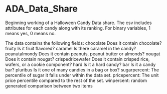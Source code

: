 # ADA_Data_Share
Beginning working of a Halloween Candy Data share. 
The csv includes attributes for each candy along with its ranking. For binary variables, 1 means yes, 0 means no.

The data contains the following fields: 
chocolate	Does it contain chocolate?
fruity	Is it fruit flavored?
caramel	Is there caramel in the candy?
peanutalmondy	Does it contain peanuts, peanut butter or almonds?
nougat	Does it contain nougat?
crispedricewafer	Does it contain crisped rice, wafers, or a cookie component?
hard	Is it a hard candy?
bar	Is it a candy bar?
pluribus	Is it one of many candies in a bag or box?
sugarpercent:	The percentile of sugar it falls under within the data set.
pricepercent:	The unit price percentile compared to the rest of the set.
winpercent: random generated comparison between two items

